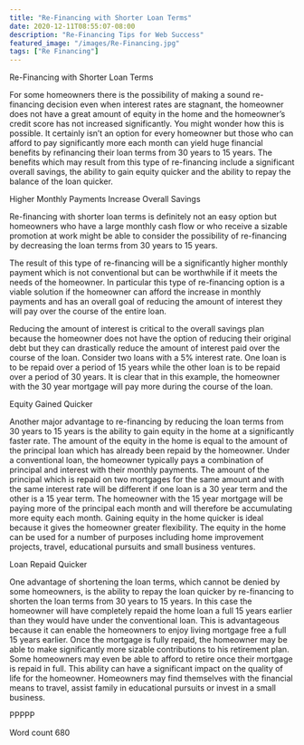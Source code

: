 ```yaml
---
title: "Re-Financing with Shorter Loan Terms"
date: 2020-12-11T08:55:07-08:00
description: "Re-Financing Tips for Web Success"
featured_image: "/images/Re-Financing.jpg"
tags: ["Re Financing"]
---
```


Re-Financing with Shorter Loan Terms

For some homeowners there is the possibility of making a sound re-financing decision even when interest rates are stagnant, the homeowner does not have a great amount of equity in the home and the homeowner’s credit score has not increased significantly. You might wonder how this is possible. It certainly isn’t an option for every homeowner but those who can afford to pay significantly more each month can yield huge financial benefits by refinancing their loan terms from 30 years to 15 years. The benefits which may result from this type of re-financing include a significant overall savings, the ability to gain equity quicker and the ability to repay the balance of the loan quicker. 

Higher Monthly Payments Increase Overall Savings

Re-financing with shorter loan terms is definitely not an easy option but homeowners who have a large monthly cash flow or who receive a sizable promotion at work might be able to consider the possibility of re-financing by decreasing the loan terms from 30 years to 15 years. 

The result of this type of re-financing will be a significantly higher monthly payment which is not conventional but can be worthwhile if it meets the needs of the homeowner. In particular this type of re-financing option is a viable solution if the homeowner can afford the increase in monthly payments and has an overall goal of reducing the amount of interest they will pay over the course of the entire loan.

Reducing the amount of interest is critical to the overall savings plan because the homeowner does not have the option of reducing their original debt but they can drastically reduce the amount of interest paid over the course of the loan. Consider two loans with a 5% interest rate. One loan is to be repaid over a period of 15 years while the other loan is to be repaid over a period of 30 years. It is clear that in this example, the homeowner with the 30 year mortgage will pay more during the course of the loan. 

Equity Gained Quicker

Another major advantage to re-financing by reducing the loan terms from 30 years to 15 years is the ability to gain equity in the home at a significantly faster rate. The amount of the equity in the home is equal to the amount of the principal loan which has already been repaid by the homeowner. Under a conventional loan, the homeowner typically pays a combination of principal and interest with their monthly payments. The amount of the principal which is repaid on two mortgages for the same amount and with the same interest rate will be different if one loan is a 30 year term and the other is a 15 year term. The homeowner with the 15 year mortgage will be paying more of the principal each month and will therefore be accumulating more equity each month. Gaining equity in the home quicker is ideal because it gives the homeowner greater flexibility. The equity in the home can be used for a number of purposes including home improvement projects, travel, educational pursuits and small business ventures. 

Loan Repaid Quicker

One advantage of shortening the loan terms, which cannot be denied by some homeowners, is the ability to repay the loan quicker by re-financing to shorten the loan terms from 30 years to 15 years. In this case the homeowner will have completely repaid the home loan a full 15 years earlier than they would have under the conventional loan. This is advantageous because it can enable the homeowners to enjoy living mortgage free a full 15 years earlier. Once the mortgage is fully repaid, the homeowner may be able to make significantly more sizable contributions to his retirement plan. Some homeowners may even be able to afford to retire once their mortgage is repaid in full. This ability can have a significant impact on the quality of life for the homeowner. Homeowners may find themselves with the financial means to travel, assist family in educational pursuits or invest in a small business. 

PPPPP

Word count 680




